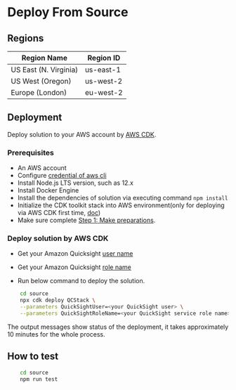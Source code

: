
# Deploy From Source

## Regions

| Region Name | Region ID |
|----------|--------|
| US East (N. Virginia) | us-east-1 |
| US West (Oregon) | us-west-2 |
| Europe (London) | eu-west-2 |

## Deployment

Deploy solution to your AWS account by [AWS CDK](https://docs.aws.amazon.com/cdk/v2/guide/home.html).
### Prerequisites

- An AWS account
- Configure [credential of aws cli](https://docs.aws.amazon.com/cli/latest/userguide/getting-started-quickstart.html)
- Install Node.js LTS version, such as 12.x
- Install Docker Engine
- Install the dependencies of solution via executing command `npm install`
- Initialize the CDK toolkit stack into AWS environment(only for deploying via AWS CDK first time, [doc](https://docs.aws.amazon.com/cdk/v2/guide/getting_started.html#getting_started_install))
- Make sure complete [Step 1: Make preparations](https://awslabs.github.io/quantum-computing-exploration-for-drug-discovery-on-aws/en/deployment/#step-1-make-preparations).

### Deploy solution by AWS CDK
   
   * Get your Amazon Quicksight [user name](https://us-east-1.quicksight.aws.amazon.com/sn/admin#)
   * Get your Amazon Quicksight [role name](https://us-east-1.quicksight.aws.amazon.com/sn/admin?#aws)

   * Run below command to deploy the solution.

```sh
    cd source
    npx cdk deploy QCStack \
    --parameters QuickSightUser=<your QuickSight user> \
    --parameters QuickSightRoleName=<your QuickSight service role name>
```

The output messages show status of the deployment, it takes approximately 10 minutes for the whole process.

## How to test

```sh
    cd source
    npm run test
```
